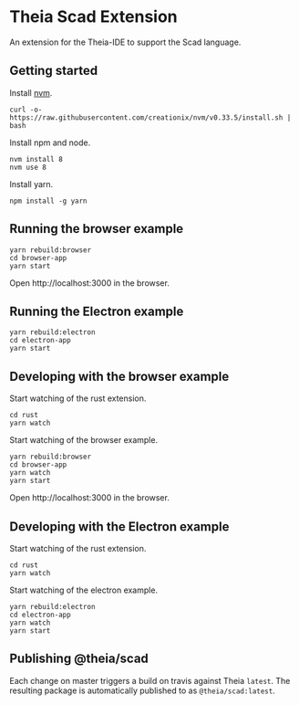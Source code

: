 # Theia Scad Extension

An extension for the Theia-IDE to support the Scad language.

## Getting started

Install [nvm](https://github.com/creationix/nvm#install-script).

    curl -o- https://raw.githubusercontent.com/creationix/nvm/v0.33.5/install.sh | bash

Install npm and node.

    nvm install 8
    nvm use 8

Install yarn.

    npm install -g yarn

## Running the browser example

    yarn rebuild:browser
    cd browser-app
    yarn start

Open http://localhost:3000 in the browser.

## Running the Electron example

    yarn rebuild:electron
    cd electron-app
    yarn start

## Developing with the browser example

Start watching of the rust extension.

    cd rust
    yarn watch

Start watching of the browser example.

    yarn rebuild:browser
    cd browser-app
    yarn watch
    yarn start

Open http://localhost:3000 in the browser.

## Developing with the Electron example

Start watching of the rust extension.

    cd rust
    yarn watch

Start watching of the electron example.

    yarn rebuild:electron
    cd electron-app
    yarn watch
    yarn start

## Publishing @theia/scad

Each change on master triggers a build on travis against Theia `latest`.
The resulting package is automatically published to [](http://www.npmjs.org) as
`@theia/scad:latest`.
